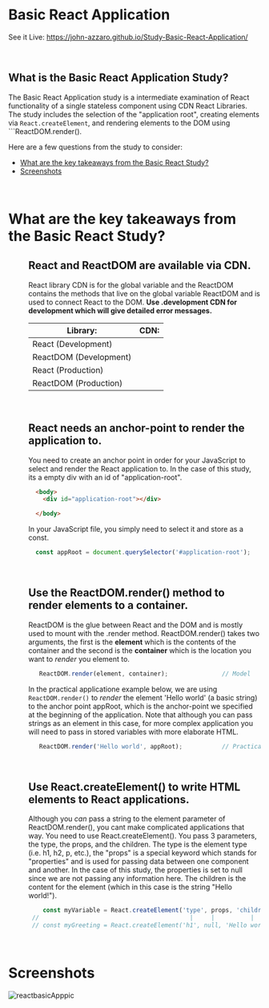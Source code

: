 # Basic React Application
See it Live: https://john-azzaro.github.io/Study-Basic-React-Application/

<br>

## What is the Basic React Application Study?
The Basic React Application study is a intermediate examination of React functionality of a single stateless component using CDN React Libraries. The study includes the 
selection of the "application root", creating elements via ```React.createElement```, and rendering elements to the DOM using ```ReactDOM.render(). 

Here are a few questions from the study to consider:

* [What are the key takeaways from the Basic React Study?](#What-are-the-key-takeaways-from-the-Basic-React-Study)
* [Screenshots](#Screenshots)

<br>

# What are the key takeaways from the Basic React Study?

<dl>
<dd>

## React and ReactDOM are available via CDN.
React library CDN is for the global variable and the ReactDOM contains the methods that live on the global variable ReactDOM and is used to connect
React to the DOM. **Use .development CDN for development which will give detailed error messages.**


| **Library:**                            | **CDN:**                           |
| --------------------------------------- | ----------------------------------------------|
| React (Development)                     |   <script crossorigin src="https://unpkg.com/react@16/umd/react.development.js"></script>          |
| ReactDOM (Development)                  |   <script crossorigin src="https://unpkg.com/react-dom@16/umd/react-dom.development.js"></script>        |
| React (Production)                      |   <script crossorigin src="https://unpkg.com/react@16/umd/react.production.min.js"></script>  |  
| ReactDOM (Production)                   |   <script crossorigin src="https://unpkg.com/react-dom@16/umd/react-dom.production.min.js"></script>  |  

<br>

## React needs an anchor-point to render the application to.
You need to create an anchor point in order for your JavaScript to select and render the React application to. In the case of this study, its a empty div
with an id of "application-root". 
```HTML
  <body>
    <div id="application-root"></div>

  </body>
```
In your JavaScript file, you simply need to select it and store as a const.
```JavaScript
  const appRoot = document.querySelector('#application-root');
```

<br>

## Use the ReactDOM.render() method to render elements to a container.
ReactDOM is the glue between React and the DOM and is mostly used to mount with the .render method. ReactDOM.render() takes two arguments, the first is the **element** which is the contents of the container and the second is the **container** which is the location you want to *render* you element to. 

```JavaScript   
   ReactDOM.render(element, container);               // Model
```  

In the practical applicatione example below, we are using ```ReactDOM.render()``` to *render* the element 'Hello world' (a basic string) to the anchor point appRoot, which is the anchor-point we specified at the beginning of the application. Note that although you can pass strings as an element in this case, for more complex application you will need to pass in stored variables with more elaborate HTML.
```JavaScript   
   ReactDOM.render('Hello world', appRoot);           // Practical Example rendering a string to a container.
```  

<br>

## Use React.createElement() to write HTML elements to React applications.
Although you *can* pass a string to the element parameter of ReactDOM.render(), you cant make complicated applications that way. You need to 
use React.createElement(). You pass 3 parameters, the type, the props, and the children. The type is the element type (i.e. h1, h2, p, etc.), the "props"
is a special keyword which stands for "properties" and is used for passing data between one component and another. In the case of this study, the properties is
set to null since we are not passing any information here. The children is the content for the element (which in this case is the string "Hello world!").

```JavaScript
    const myVariable = React.createElement('type', props, 'children');
 //                                          |     |          |
 // const myGreeting = React.createElement('h1', null, 'Hello world!');
```


</dd>
</dl>

<br>

# Screenshots
![reactbasicApppic](https://user-images.githubusercontent.com/37447586/75314856-d3d91c00-5815-11ea-98af-1e50e05a0737.png)
